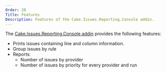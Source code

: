 ```yaml
---
Order: 20
Title: Features
Description: Features of the Cake.Issues.Reporting.Console addin.
---
```

The [Cake.Issues.Reporting.Console addin] provides the following features:

* Prints issues containing line and column information.
* Group issues by rule
* Reports:
  * Number of issues by provider
  * Number of issues by priority for every provider and run

[Cake.Issues.Reporting.Console addin]: https://www.nuget.org/packages/Cake.Issues.Reporting.Console
